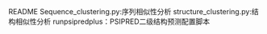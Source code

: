 README
Sequence_clustering.py:序列相似性分析
structure_clustering.py:结构相似性分析
runpsipredplus：PSIPRED二级结构预测配置脚本
